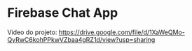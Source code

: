 # Firebase Chat App

Video do projeto: https://drive.google.com/file/d/1XaWeQMo-QyRwC6kohPPkwVZbaa4gRZ1d/view?usp=sharing
